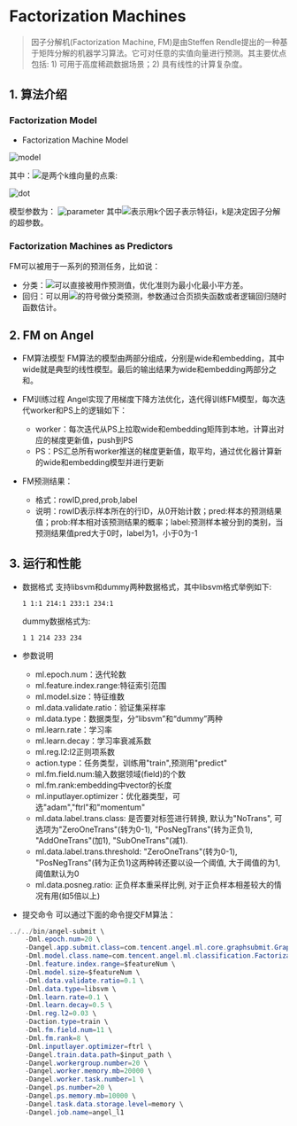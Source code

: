 # Factorization Machines      
> 因子分解机(Factorization Machine, FM)是由Steffen Rendle提出的一种基于矩阵分解的机器学习算法。它可对任意的实值向量进行预测。其主要优点包括: 1) 可用于高度稀疏数据场景；2) 具有线性的计算复杂度。

## 1. 算法介绍
### Factorization Model     
* Factorization Machine Model

![model](http://latex.codecogs.com/png.latex?\dpi{150}\hat{y}(x)=b+\sum_{i=1}^n{w_ix_i}+\sum_{i=1}^n\sum_{j=i+1}^n<v_i,v_j>x_ix_j)

其中：![](http://latex.codecogs.com/png.latex?\dpi{100}\inline%20<v_i,v_j>)是两个k维向量的点乘:

![dot](http://latex.codecogs.com/png.latex?\dpi{150}\inline%20<v_i,v_j>=\sum_{i=1}^kv_{i,f}\cdot%20v_{j,f})

模型参数为：
![parameter](http://latex.codecogs.com/png.latex?\dpi{100}\inlinew_0\in%20R,w\in%20R^n,V\in%20R^{n\times%20k})
其中![](http://latex.codecogs.com/png.latex?\dpi{100}\inline%20v_i)表示用k个因子表示特征i，k是决定因子分解的超参数。

### Factorization Machines as Predictors
FM可以被用于一系列的预测任务，比如说：
* 分类：![](http://latex.codecogs.com/png.latex?\dpi{100}\inline%20\hat{y})可以直接被用作预测值，优化准则为最小化最小平方差。
* 回归：可以用![](http://latex.codecogs.com/png.latex?\dpi{100}\inline%20\hat{y})的符号做分类预测，参数通过合页损失函数或者逻辑回归随时函数估计。

## 2. FM on Angel
* FM算法模型
FM算法的模型由两部分组成，分别是wide和embedding，其中wide就是典型的线性模型。最后的输出结果为wide和embedding两部分之和。

* FM训练过程
    Angel实现了用梯度下降方法优化，迭代得训练FM模型，每次迭代worker和PS上的逻辑如下：       
    * worker：每次迭代从PS上拉取wide和embedding矩阵到本地，计算出对应的梯度更新值，push到PS
    * PS：PS汇总所有worker推送的梯度更新值，取平均，通过优化器计算新的wide和embedding模型并进行更新
    
* FM预测结果：
    * 格式：rowID,pred,prob,label
    * 说明：rowID表示样本所在的行ID，从0开始计数；pred:样本的预测结果值；prob:样本相对该预测结果的概率；label:预测样本被分到的类别，当预测结果值pred大于0时，label为1，小于0为-1

## 3. 运行和性能
* 数据格式
    支持libsvm和dummy两种数据格式，其中libsvm格式举例如下:
    ```
    1 1:1 214:1 233:1 234:1
    ```
    
    dummy数据格式为:
    
    ```
    1 1 214 233 234
    ```

* 参数说明            
    * ml.epoch.num：迭代轮数
    * ml.feature.index.range:特征索引范围
    * ml.model.size：特征维数
    * ml.data.validate.ratio：验证集采样率
    * ml.data.type：数据类型，分“libsvm”和“dummy”两种
    * ml.learn.rate：学习率
    * ml.learn.decay：学习率衰减系数
    * ml.reg.l2:l2正则项系数
    * action.type：任务类型，训练用"train",预测用"predict"
    * ml.fm.field.num:输入数据领域(field)的个数
    * ml.fm.rank:embedding中vector的长度
    * ml.inputlayer.optimizer：优化器类型，可选"adam","ftrl"和"momentum"
    * ml.data.label.trans.class: 是否要对标签进行转换, 默认为"NoTrans", 可选项为"ZeroOneTrans"(转为0-1), "PosNegTrans"(转为正负1), "AddOneTrans"(加1), "SubOneTrans"(减1). 
    * ml.data.label.trans.threshold: "ZeroOneTrans"(转为0-1), "PosNegTrans"(转为正负1)这两种转还要以设一个阈值, 大于阈值的为1, 阈值默认为0
    * ml.data.posneg.ratio: 正负样本重采样比例, 对于正负样本相差较大的情况有用(如5倍以上)
  
* 提交命令
    可以通过下面的命令提交FM算法：
```java
../../bin/angel-submit \
    -Dml.epoch.num=20 \
    -Dangel.app.submit.class=com.tencent.angel.ml.core.graphsubmit.GraphRunner \
    -Dml.model.class.name=com.tencent.angel.ml.classification.FactorizationMachines \
    -Dml.feature.index.range=$featureNum \
    -Dml.model.size=$featureNum \
    -Dml.data.validate.ratio=0.1 \ 
    -Dml.data.type=libsvm \
    -Dml.learn.rate=0.1 \
    -Dml.learn.decay=0.5 \
    -Dml.reg.l2=0.03 \
    -Daction.type=train \
    -Dml.fm.field.num=11 \
    -Dml.fm.rank=8 \
    -Dml.inputlayer.optimizer=ftrl \
    -Dangel.train.data.path=$input_path \
    -Dangel.workergroup.number=20 \
    -Dangel.worker.memory.mb=20000 \
    -Dangel.worker.task.number=1 \
    -Dangel.ps.number=20 \
    -Dangel.ps.memory.mb=10000 \
    -Dangel.task.data.storage.level=memory \
    -Dangel.job.name=angel_l1
```
